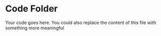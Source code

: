 # Code Folder 

Your code goes here. You could also replace the content of this file with something more meaningful
